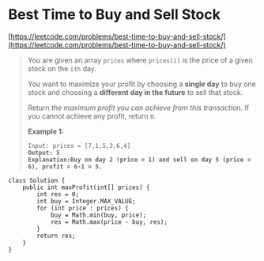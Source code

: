 # Best Time to Buy and Sell Stock

[https://leetcode.com/problems/best-time-to-buy-and-sell-stock/](https://leetcode.com/problems/best-time-to-buy-and-sell-stock/)

> You are given an array `prices` where `prices[i]` is the price of a given stock on the `ith` day.
>
> You want to maximize your profit by choosing a **single day** to buy one stock and choosing a **different day in the future** to sell that stock.
>
> Return _the maximum profit you can achieve from this transaction_. If you cannot achieve any profit, return `0`.
>
> &#x20;
>
> **Example 1:**
>
> <pre><code>Input: prices = [7,1,5,3,6,4]
> <strong>Output: 5
> </strong><strong>Explanation:Buy on day 2 (price = 1) and sell on day 5 (price = 6), profit = 6-1 = 5.</strong></code></pre>

```
class Solution {
    public int maxProfit(int[] prices) {
        int res = 0;
        int buy = Integer.MAX_VALUE;
        for (int price : prices) {
            buy = Math.min(buy, price);
            res = Math.max(price - buy, res);
        }
        return res;
    }   
}
```
